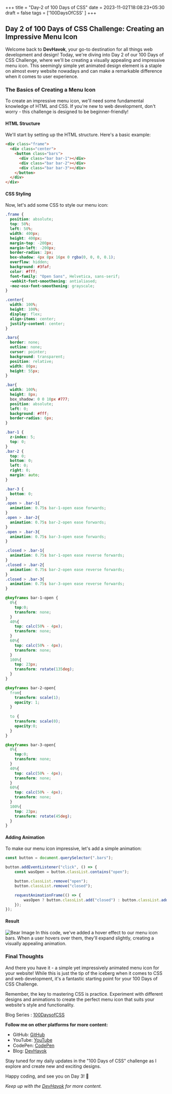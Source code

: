 +++
title = "Day-2 of 100 Days of CSS"
date = 2023-11-02T18:08:23+05:30
draft = false
tags = ['100DaysOfCSS' ]
+++
## Day 2 of 100 Days of CSS Challenge: Creating an Impressive Menu Icon

Welcome back to **DevHavok**, your go-to destination for all things web development and design! Today, we're diving into Day 2 of our 100 Days of CSS Challenge, where we'll be creating a visually appealing and impressive menu icon. This seemingly simple yet animated design element is a staple on almost every website nowadays and can make a remarkable difference when it comes to user experience.

### The Basics of Creating a Menu Icon

To create an impressive menu icon, we'll need some fundamental knowledge of HTML and CSS. If you're new to web development, don't worry - this challenge is designed to be beginner-friendly!

#### HTML Structure

We'll start by setting up the HTML structure. Here's a basic example:

```html
<div class="frame">
  <div class="center">
    <button class="bars">
      <div class="bar bar-1"></div>
      <div class="bar bar-2"></div>
      <div class="bar bar-3"></div>
    </button>
  </div>
</div>
```

#### CSS Styling

Now, let's add some CSS to style our menu icon:

```css
.frame {
  position: absolute;
  top: 50%;
  left: 50%;
  width: 400px;
  height: 400px;
  margin-top: -200px;
  margin-left: -200px;
  border-radius: 2px;
  box-shadow: 4px 8px 16px 0 rgba(0, 0, 0, 0.1);
  overflow: hidden;
  background: #3faf;
  color: #fff;
  font-family: "Open Sans", Helvetica, sans-serif;
  -webkit-font-smoothening: antialiased;
  -moz-osx-font-smoothening: grayscale;
}

.center{
  width: 100%;
  height: 100%;
  display: flex;
  align-items: center;
  justify-content: center;
}

.bars{
  border: none;
  outline: none;
  cursor: pointer;
  background: transparent;
  position: relative;
  width: 80px;
  height: 55px;
}

.bar{
  width: 100%;
  height: 8px;
  box_shadow: 0 0 10px #777;
  position: absolute;
  left: 0;
  background: #fff;
  border-radius: 6px;
}

.bar-1 {
  z-index: 5;
  top: 0;
}
.bar-2 {
  top: 0;
  bottom: 0;
  left: 0;
  right: 0;
  margin: auto;
}

.bar-3 {
  bottom: 0;
}
.open > .bar-1{
  animation: 0.75s bar-1-open ease forwards;
}
.open > .bar-2{
  animation: 0.75s bar-2-open ease forwards;
}
.open > .bar-3{
  animation: 0.75s bar-3-open ease forwards;
}

.closed > .bar-1{
  animation: 0.75s bar-1-open ease reverse forwards;
}
.closed > .bar-2{
  animation: 0.75s bar-2-open ease reverse forwards;
}
.closed > .bar-3{
  animation: 0.75s bar-3-open ease reverse forwards;
}

@keyframes bar-1-open {
  0%{
    top:0;
    transform: none;
  }
  40%{
    top: calc(50% - 4px);
    transform: none;
  }
  60%{
    top: calc(50% - 4px);
    transform: none;
  }
  100%{
    top: 23px;
    transform: rotate(135deg);
  }  
}

@keyframes bar-2-open{
  from{
    transform: scale(1);
    opacity: 1;
  }
  
  to {
    transform: scale(0);
    opacity:0;
  }
}

@keyframes bar-3-open{
  0%{
    top:0;
    transform: none;
  }
  40%{
    top: calc(50% - 4px);
    transform: none;
  }
  60%{
    top: calc(50% - 4px);
    transform: none;
  }
  100%{
    top: 23px;
    transform: rotate(45deg);
  }
}

```

#### Adding Animation

To make our menu icon impressive, let's add a simple animation:

```javascript
const button = document.querySelector(".bars");

button.addEventListener("click", () => {
	const wasOpen = button.classList.contains("open");

	button.classList.remove("open");
	button.classList.remove("closed");

	requestAnimationFrame(() => {
		wasOpen ? button.classList.add("closed") : button.classList.add("open");
	});
});

```
#### Result

![Bear Image](https://i.imgur.com/nbk22gS.png=300x200)
In this code, we've added a hover effect to our menu icon bars. When a user hovers over them, they'll expand slightly, creating a visually appealing animation.

### Final Thoughts

And there you have it - a simple yet impressively animated menu icon for your website! While this is just the tip of the iceberg when it comes to CSS and web development, it's a fantastic starting point for your 100 Days of CSS Challenge.

Remember, the key to mastering CSS is practice. Experiment with different designs and animations to create the perfect menu icon that suits your website's style and functionality.



Blog Series : [100DaysofCSS](/tags/100daysofcss)

**Follow me on other platforms for more content:**
- GitHub: [GitHub](https://github.com/Shaunfurtado/100daysofCSS)
- YouTube: [YouTube](https://www.youtube.com/channel/UC66ahSH1xpBBlaMBP8lNuBg)
- CodePen: [CodePen](https://codepen.io/Shaun-Furtado)
- Blog: [DevHavok](https://devhavok.is-a.dev/)


Stay tuned for my daily updates in the "100 Days of CSS" challenge as I explore and create new and exciting designs.

Happy coding, and see you on Day 3! 🚀

*Keep up with the [DevHavok](https://devhavok.is-a.dev/) for more content.*
